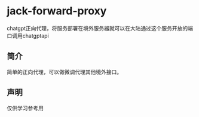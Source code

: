 # jack-forward-proxy
chatgpt正向代理，将服务部署在境外服务器就可以在大陆通过这个服务开放的端口调用chatgptapi
## 简介
简单的正向代理，可以做微调代理其他境外接口。


## 声明
仅供学习参考用